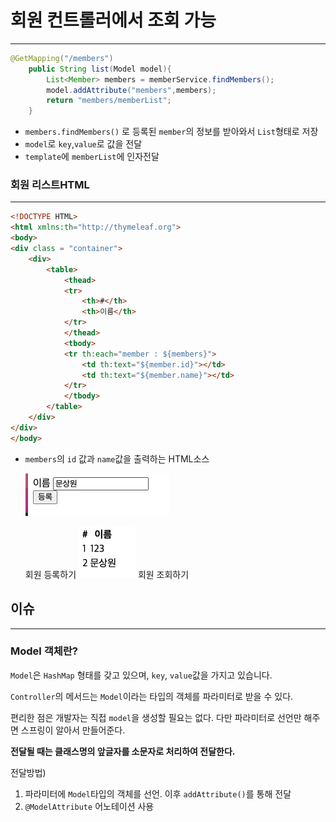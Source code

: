 # 회원 컨트롤러에서 조회 가능

---

```java
@GetMapping("/members")
    public String list(Model model){
        List<Member> members = memberService.findMembers();
        model.addAttribute("members",members);
        return "members/memberList";
    }
```

- `members.findMembers()` 로 등록된 `member`의 정보를 받아와서 `List`형태로 저장
- `model`로 `key`,`value`로 값을 전달
- `template`에 `memberList`에 인자전달

### 회원 리스트HTML

---

```html
<!DOCTYPE HTML>
<html xmlns:th="http://thymeleaf.org">
<body>
<div class = "container">
    <div>
        <table>
            <thead>
            <tr>
                <th>#</th>
                <th>이름</th>
            </tr>
            </thead>
            <tbody>
            <tr th:each="member : ${members}">
                <td th:text="${member.id}"></td>
                <td th:text="${member.name}"></td>
            </tr>
            </tbody>
        </table>
    </div>
</div>
</body>
```

- `members`의 `id` 값과 `name`값을 출력하는 HTML소스
    
    <img src = "등록.png">
    
    회원 등록하기
    <img src = "조회.png">
    회원 조회하기
    

## 이슈

---

### Model 객체란?

`Model`은 `HashMap` 형태를 갖고 있으며, `key`, `value`값을 가지고 있습니다.

`Controller`의 메서드는 `Model`이라는 타입의 객체를 파라미터로 받을 수 있다.

편리한 점은 개발자는 직접 `model`을 생성할 필요는 없다. 다만 파라미터로 선언만 해주면 스프링이 알아서 만들어준다.

**전달될 때는 클래스명의 앞글자를 소문자로 처리하여 전달한다.**

전달방법)

1. 파라미터에 `Model`타입의 객체를 선언. 이후 `addAttribute()`를 통해 전달
2. `@ModelAttribute` 어노테이션 사용